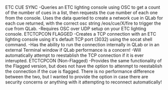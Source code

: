 ETC CUE SYNC
-Queries an ETC lighting console using OSC to get a count of the number of cues in a list, then requests the cue number of each one from the console. Uses the data queried to create a network cue in QLab for each cue returned, with the correct osc string /eos/cue/X/fire to trigger the cue from QLab.
-Requires OSC over UDP setup on your ETC lighting console.
ETCTCPCON FLAGGED
-Creates a TCP connection with an ETC lighting console using it's default TCP port (3032) using the socat shell command.
-Has the ability to run the connection internally in QLab or in an external Terminal window if QLab performance is a concern!
-Will automatically attempt to reestablish the TCP connection if it is ever interupted.
ETCTCPCON (Non-Flagged)
-Provides the same functionality of the Flagged version, but does not have the option to attenmpt to reestablish the connection if the cue is flagged. There is no performance difference between the two, but I wanted to provide the option in case there are security concerns or anything with it attempting to reconnect automatically!
